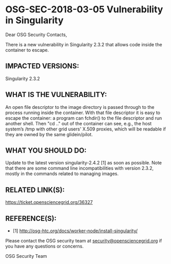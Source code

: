 # OSG-SEC-2018-03-05 Vulnerability in Singularity

Dear OSG Security Contacts,

There is a new vulnerability in Singularity 2.3.2 that allows code inside the container to escape. 

## IMPACTED VERSIONS:
Singularity 2.3.2

## WHAT IS THE VULNERABILITY: 
An open file descriptor to the image directory is passed through to the process running inside the container. With that file descriptor it is easy to escape the container: a program can fchdir() to the file descriptor and run another shell. Then "cd .." out of the container can see, e.g., the host system’s /tmp with other grid users' X.509 proxies, which will be readable if they are owned by the same glidein/pilot. 

## WHAT YOU SHOULD DO:
Update to the latest version singularity-2.4.2 [1] as soon as possible. Note that there are some command line incompatibilities with version 2.3.2, mostly in the commands related to managing images.

## RELATED LINK(S):
https://ticket.opensciencegrid.org/36327 

## REFERENCE(S):
- [1] http://osg-htc.org/docs/worker-node/install-singularity/

Please contact the OSG security team at security@opensciencegrid.org if you have any questions or concerns. 

OSG Security Team




